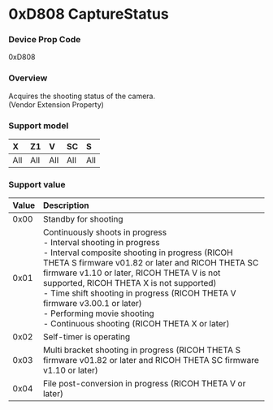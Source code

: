 # 0xD808 CaptureStatus

### Device Prop Code

0xD808

### Overview

Acquires the shooting status of the camera.   
(Vendor Extension Property)

### Support model

| X | Z1 | V | SC | S |
|:--|:--|:--|:--|:--|
| All | All | All | All | All |

### Support value

| Value | Description |
|:--|:--|
| 0x00 | Standby for shooting |
| 0x01 | Continuously shoots in progress<br>- Interval shooting in progress<br>- Interval composite shooting in progress (RICOH THETA S firmware v01.82 or later and RICOH THETA SC firmware v1.10 or later, RICOH THETA V is not supported, RICOH THETA X is not supported)<br>- Time shift shooting in progress (RICOH THETA V firmware v3.00.1 or later)<br>- Performing movie shooting<br>- Continuous shooting (RICOH THETA X or later) |
| 0x02 | Self-timer is operating |
| 0x03 | Multi bracket shooting in progress (RICOH THETA S firmware v01.82 or later and RICOH THETA SC firmware v1.10 or later) |
| 0x04 | File post-conversion in progress (RICOH THETA V or later) |
